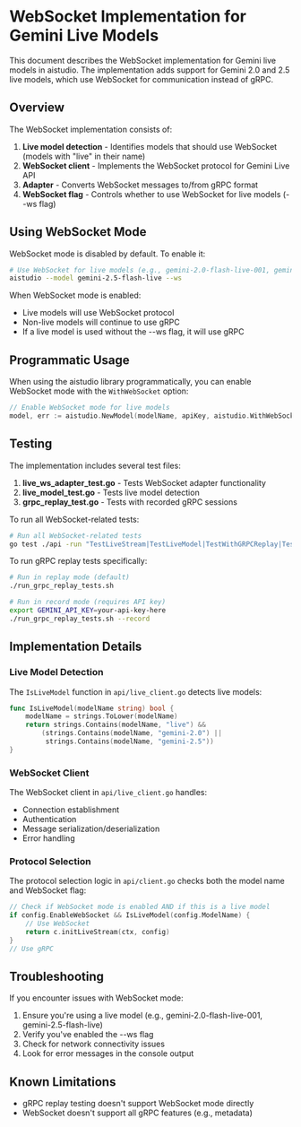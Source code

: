 # WebSocket Implementation for Gemini Live Models

This document describes the WebSocket implementation for Gemini live models in aistudio. The implementation adds support for Gemini 2.0 and 2.5 live models, which use WebSocket for communication instead of gRPC.

## Overview

The WebSocket implementation consists of:

1. **Live model detection** - Identifies models that should use WebSocket (models with "live" in their name)
2. **WebSocket client** - Implements the WebSocket protocol for Gemini Live API
3. **Adapter** - Converts WebSocket messages to/from gRPC format
4. **WebSocket flag** - Controls whether to use WebSocket for live models (--ws flag)

## Using WebSocket Mode

WebSocket mode is disabled by default. To enable it:

```bash
# Use WebSocket for live models (e.g., gemini-2.0-flash-live-001, gemini-2.5-flash-live)
aistudio --model gemini-2.5-flash-live --ws
```

When WebSocket mode is enabled:
- Live models will use WebSocket protocol
- Non-live models will continue to use gRPC
- If a live model is used without the --ws flag, it will use gRPC

## Programmatic Usage

When using the aistudio library programmatically, you can enable WebSocket mode with the `WithWebSocket` option:

```go
// Enable WebSocket mode for live models
model, err := aistudio.NewModel(modelName, apiKey, aistudio.WithWebSocket(true))
```

## Testing

The implementation includes several test files:

1. **live_ws_adapter_test.go** - Tests WebSocket adapter functionality
2. **live_model_test.go** - Tests live model detection
3. **grpc_replay_test.go** - Tests with recorded gRPC sessions

To run all WebSocket-related tests:

```bash
# Run all WebSocket-related tests
go test ./api -run "TestLiveStream|TestLiveModel|TestWithGRPCReplay|TestWebSocket"
```

To run gRPC replay tests specifically:

```bash
# Run in replay mode (default)
./run_grpc_replay_tests.sh

# Run in record mode (requires API key)
export GEMINI_API_KEY=your-api-key-here
./run_grpc_replay_tests.sh --record
```

## Implementation Details

### Live Model Detection

The `IsLiveModel` function in `api/live_client.go` detects live models:

```go
func IsLiveModel(modelName string) bool {
    modelName = strings.ToLower(modelName)
    return strings.Contains(modelName, "live") &&
        (strings.Contains(modelName, "gemini-2.0") || 
         strings.Contains(modelName, "gemini-2.5"))
}
```

### WebSocket Client

The WebSocket client in `api/live_client.go` handles:
- Connection establishment
- Authentication
- Message serialization/deserialization
- Error handling

### Protocol Selection

The protocol selection logic in `api/client.go` checks both the model name and WebSocket flag:

```go
// Check if WebSocket mode is enabled AND if this is a live model
if config.EnableWebSocket && IsLiveModel(config.ModelName) {
    // Use WebSocket
    return c.initLiveStream(ctx, config)
}
// Use gRPC
```

## Troubleshooting

If you encounter issues with WebSocket mode:

1. Ensure you're using a live model (e.g., gemini-2.0-flash-live-001, gemini-2.5-flash-live)
2. Verify you've enabled the --ws flag
3. Check for network connectivity issues
4. Look for error messages in the console output

## Known Limitations

- gRPC replay testing doesn't support WebSocket mode directly
- WebSocket doesn't support all gRPC features (e.g., metadata)